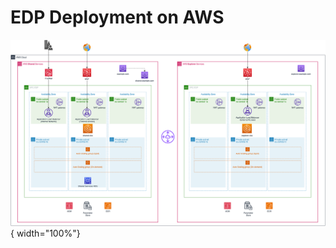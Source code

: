 # EDP Deployment on AWS

![EPAM Delivery Platform Deployment Diagram on AWS](../assets/developer-guide/architecture/aws-deploymen-diagram.png){ width="100%"}

